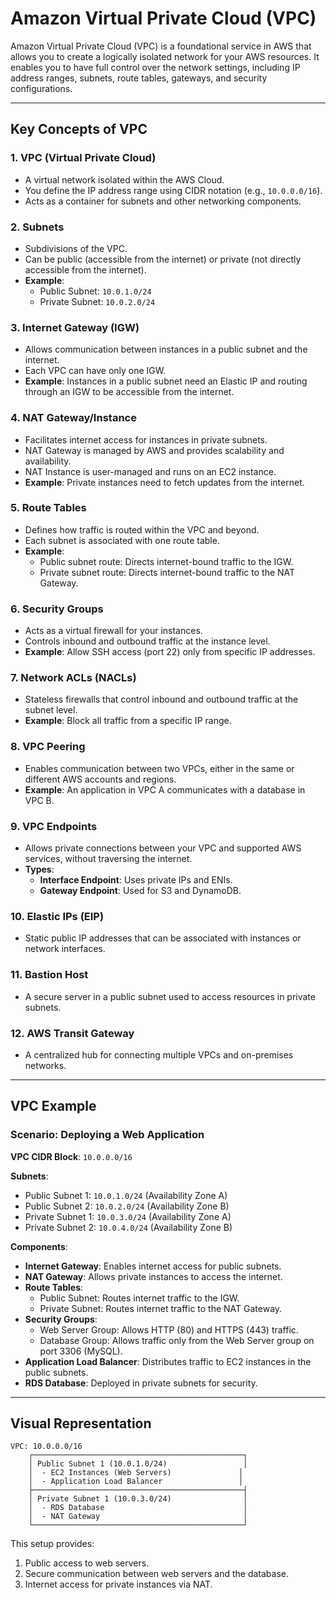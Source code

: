 # Amazon Virtual Private Cloud (VPC)

Amazon Virtual Private Cloud (VPC) is a foundational service in AWS that allows you to create a logically isolated network for your AWS resources. It enables you to have full control over the network settings, including IP address ranges, subnets, route tables, gateways, and security configurations.

---

## Key Concepts of VPC

### 1. **VPC (Virtual Private Cloud)**
- A virtual network isolated within the AWS Cloud.
- You define the IP address range using CIDR notation (e.g., `10.0.0.0/16`).
- Acts as a container for subnets and other networking components.

### 2. **Subnets**
- Subdivisions of the VPC.
- Can be public (accessible from the internet) or private (not directly accessible from the internet).
- **Example**:
  - Public Subnet: `10.0.1.0/24`
  - Private Subnet: `10.0.2.0/24`

### 3. **Internet Gateway (IGW)**
- Allows communication between instances in a public subnet and the internet.
- Each VPC can have only one IGW.
- **Example**: Instances in a public subnet need an Elastic IP and routing through an IGW to be accessible from the internet.

### 4. **NAT Gateway/Instance**
- Facilitates internet access for instances in private subnets.
- NAT Gateway is managed by AWS and provides scalability and availability.
- NAT Instance is user-managed and runs on an EC2 instance.
- **Example**: Private instances need to fetch updates from the internet.

### 5. **Route Tables**
- Defines how traffic is routed within the VPC and beyond.
- Each subnet is associated with one route table.
- **Example**:
  - Public subnet route: Directs internet-bound traffic to the IGW.
  - Private subnet route: Directs internet-bound traffic to the NAT Gateway.

### 6. **Security Groups**
- Acts as a virtual firewall for your instances.
- Controls inbound and outbound traffic at the instance level.
- **Example**: Allow SSH access (port 22) only from specific IP addresses.

### 7. **Network ACLs (NACLs)**
- Stateless firewalls that control inbound and outbound traffic at the subnet level.
- **Example**: Block all traffic from a specific IP range.

### 8. **VPC Peering**
- Enables communication between two VPCs, either in the same or different AWS accounts and regions.
- **Example**: An application in VPC A communicates with a database in VPC B.

### 9. **VPC Endpoints**
- Allows private connections between your VPC and supported AWS services, without traversing the internet.
- **Types**:
  - **Interface Endpoint**: Uses private IPs and ENIs.
  - **Gateway Endpoint**: Used for S3 and DynamoDB.

### 10. **Elastic IPs (EIP)**
- Static public IP addresses that can be associated with instances or network interfaces.

### 11. **Bastion Host**
- A secure server in a public subnet used to access resources in private subnets.

### 12. **AWS Transit Gateway**
- A centralized hub for connecting multiple VPCs and on-premises networks.

---

## VPC Example

### Scenario: Deploying a Web Application

**VPC CIDR Block**: `10.0.0.0/16`

**Subnets**:
- Public Subnet 1: `10.0.1.0/24` (Availability Zone A)
- Public Subnet 2: `10.0.2.0/24` (Availability Zone B)
- Private Subnet 1: `10.0.3.0/24` (Availability Zone A)
- Private Subnet 2: `10.0.4.0/24` (Availability Zone B)

**Components**:
- **Internet Gateway**: Enables internet access for public subnets.
- **NAT Gateway**: Allows private instances to access the internet.
- **Route Tables**:
  - Public Subnet: Routes internet traffic to the IGW.
  - Private Subnet: Routes internet traffic to the NAT Gateway.
- **Security Groups**:
  - Web Server Group: Allows HTTP (80) and HTTPS (443) traffic.
  - Database Group: Allows traffic only from the Web Server group on port 3306 (MySQL).
- **Application Load Balancer**: Distributes traffic to EC2 instances in the public subnets.
- **RDS Database**: Deployed in private subnets for security.

---

## Visual Representation

```plaintext
VPC: 10.0.0.0/16
    ┌───────────────────────────────────────────────┐
    │ Public Subnet 1 (10.0.1.0/24)                 │
    │  - EC2 Instances (Web Servers)               │
    │  - Application Load Balancer                 │
    ├───────────────────────────────────────────────┤
    │ Private Subnet 1 (10.0.3.0/24)                │
    │  - RDS Database                               │
    │  - NAT Gateway                                │
    └───────────────────────────────────────────────┘
```  

This setup provides:
1. Public access to web servers.
2. Secure communication between web servers and the database.
3. Internet access for private instances via NAT.
